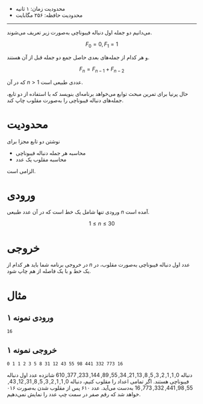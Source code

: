[_metadata_:id]:- "reversed-fibonacci"
[_metadata_:title]:- "فیبوناچی مقلوب"
[_metadata_:level]:- "medium"
[_metadata_:author]:- "کیانا کرمانشاهیان"
[_metadata_:series]:- "functions"

+ محدودیت زمان: ۱ ثانیه
+ محدودیت حافظه: ۲۵۶ مگابایت

----------

می‌دانیم دو جمله اول دنباله فیبوناچی به‌صورت زیر تعریف می‌شوند.

$$F_0 = 0, F_1 = 1$$

و هر کدام از جمله‌های بعدی حاصل جمع دو جمله قبل از آن هستند.

$$F_n = F_{n-1} + F_{n-2}$$

که در آن $n > 1$ عددی طبیعی است.

حال پرنیا برای تمرین مبحث توابع می‌خواهد برنامه‌ای بنویسد که با استفاده از دو تابع، جمله‌های دنباله فیبوناچی را به‌صورت مقلوب چاپ کند.

# محدودیت

نوشتن دو تابع مجزا برای

+ محاسبه هر جمله دنباله فیبوناچی
+ محاسبه مقلوب یک عدد

الزامی است.

# ورودی

ورودی تنها شامل یک خط است که در آن عدد طبیعی $n$ آمده است.

$$1 \le n \le 30$$
# خروجی

در خروجی برنامه شما باید هر کدام از $n$ عدد اول دنباله فیبوناچی به‌صورت مقلوب، در یک خط و با یک فاصله از هم چاپ شود.

# مثال

## ورودی نمونه ۱
```
16
```


## خروجی نمونه ۱
```
0 1 1 2 3 5 8 31 12 43 55 98 441 332 773 16
```

دنباله $0, 1, 1, 2, 3, 5, 8, 13, 21, 34, 55, 89, 144, 233, 377, 610$ شانزده عدد اول دنباله فیبوناچی هستند. اگر تمامی اعداد را مقلوب کنیم، دنباله $0, 1, 1, 2, 3, 5, 8, 31, 12, 43, 55, 98, 441, 332, 773, 16$ به‌دست می‌آید.
عدد ۶۱۰ پس از مقلوب شدن به‌صورت ۰۱۶ خواهد شد که رقم صفر در سمت چپ عدد را نمایش نمی‌دهیم.
